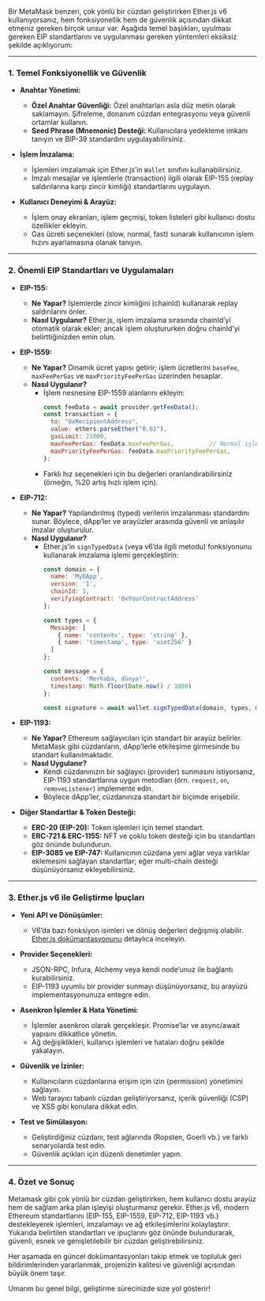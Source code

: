 Bir MetaMask benzeri, çok yönlü bir cüzdan geliştirirken Ether.js v6 kullanıyorsanız, hem fonksiyonellik hem de güvenlik açısından dikkat etmeniz gereken birçok unsur var. Aşağıda temel başlıkları, uyulması gereken EIP standartlarını ve uygulanması gereken yöntemleri eksiksiz şekilde açıklıyorum:

---

### 1. **Temel Fonksiyonellik ve Güvenlik**

- **Anahtar Yönetimi:**  
  - **Özel Anahtar Güvenliği:** Özel anahtarları asla düz metin olarak saklamayın. Şifreleme, donanım cüzdan entegrasyonu veya güvenli ortamlar kullanın.  
  - **Seed Phrase (Mnemonic) Desteği:** Kullanıcılara yedekleme imkanı tanıyın ve BIP-39 standardını uygulayabilirsiniz.
  
- **İşlem İmzalama:**  
  - İşlemleri imzalamak için Ether.js’in `Wallet` sınıfını kullanabilirsiniz.
  - İmzalı mesajlar ve işlemlerle (transaction) ilgili olarak EIP-155 (replay saldırılarına karşı zincir kimliği) standartlarını uygulayın.

- **Kullanıcı Deneyimi & Arayüz:**  
  - İşlem onay ekranları, işlem geçmişi, token listeleri gibi kullanıcı dostu özellikler ekleyin.
  - Gas ücreti seçenekleri (slow, normal, fast) sunarak kullanıcının işlem hızını ayarlamasına olanak tanıyın.

---

### 2. **Önemli EIP Standartları ve Uygulamaları**

- **EIP-155:**  
  - **Ne Yapar?** İşlemlerde zincir kimliğini (chainId) kullanarak replay saldırılarını önler.  
  - **Nasıl Uygulanır?** Ether.js, işlem imzalama sırasında chainId’yi otomatik olarak ekler; ancak işlem oluştururken doğru chainId’yi belirttiğinizden emin olun.

- **EIP-1559:**  
  - **Ne Yapar?** Dinamik ücret yapısı getirir; işlem ücretlerini `baseFee`, `maxFeePerGas` ve `maxPriorityFeePerGas` üzerinden hesaplar.  
  - **Nasıl Uygulanır?**  
    - İşlem nesnesine EIP-1559 alanlarını ekleyin:
      ```javascript
      const feeData = await provider.getFeeData();
      const transaction = {
        to: "0xRecipientAddress",
        value: ethers.parseEther("0.01"),
        gasLimit: 21000,
        maxFeePerGas: feeData.maxFeePerGas,          // Normal işlem için
        maxPriorityFeePerGas: feeData.maxPriorityFeePerGas,
      };
      ```
    - Farklı hız seçenekleri için bu değerleri oranlandırabilirsiniz (örneğin, %20 artış hızlı işlem için).

- **EIP-712:**  
  - **Ne Yapar?** Yapılandırılmış (typed) verilerin imzalanması standardını sunar. Böylece, dApp’ler ve arayüzler arasında güvenli ve anlaşılır imzalar oluşturulur.  
  - **Nasıl Uygulanır?**  
    - Ether.js’in `signTypedData` (veya v6’da ilgili metodu) fonksiyonunu kullanarak imzalama işlemi gerçekleştirin:
      ```javascript
      const domain = {
        name: 'MyDApp',
        version: '1',
        chainId: 1,
        verifyingContract: '0xYourContractAddress'
      };

      const types = {
        Message: [
          { name: 'contents', type: 'string' },
          { name: 'timestamp', type: 'uint256' }
        ]
      };

      const message = {
        contents: 'Merhaba, dünya!',
        timestamp: Math.floor(Date.now() / 1000)
      };

      const signature = await wallet.signTypedData(domain, types, message);
      ```
  
- **EIP-1193:**  
  - **Ne Yapar?** Ethereum sağlayıcıları için standart bir arayüz belirler. MetaMask gibi cüzdanların, dApp’lerle etkileşime girmesinde bu standart kullanılmaktadır.  
  - **Nasıl Uygulanır?**  
    - Kendi cüzdanınızın bir sağlayıcı (provider) sunmasını istiyorsanız, EIP-1193 standartlarına uygun metodları (örn. `request`, `on`, `removeListener`) implemente edin.
    - Böylece dApp’ler, cüzdanınıza standart bir biçimde erişebilir.

- **Diğer Standartlar & Token Desteği:**  
  - **ERC-20 (EIP-20):** Token işlemleri için temel standart.  
  - **ERC-721 & ERC-1155:** NFT ve çoklu token desteği için bu standartları göz önünde bulundurun.
  - **EIP-3085 ve EIP-747:** Kullanıcının cüzdana yeni ağlar veya varlıklar eklemesini sağlayan standartlar; eğer multi-chain desteği düşünüyorsanız ekleyebilirsiniz.

---

### 3. **Ether.js v6 ile Geliştirme İpuçları**

- **Yeni API ve Dönüşümler:**  
  - V6’da bazı fonksiyon isimleri ve dönüş değerleri değişmiş olabilir. [Ether.js dokümantasyonunu](https://docs.ethers.org/v6/) detaylıca inceleyin.
  
- **Provider Seçenekleri:**  
  - JSON-RPC, Infura, Alchemy veya kendi node’unuz ile bağlantı kurabilirsiniz.
  - EIP-1193 uyumlu bir provider sunmayı düşünüyorsanız, bu arayüzü implementasyonunuza entegre edin.

- **Asenkron İşlemler & Hata Yönetimi:**  
  - İşlemler asenkron olarak gerçekleşir. Promise’lar ve async/await yapısını dikkatlice yönetin.
  - Ağ değişiklikleri, kullanıcı işlemleri ve hataları doğru şekilde yakalayın.

- **Güvenlik ve İzinler:**  
  - Kullanıcıların cüzdanlarına erişim için izin (permission) yönetimini sağlayın.
  - Web tarayıcı tabanlı cüzdan geliştiriyorsanız, içerik güvenliği (CSP) ve XSS gibi konulara dikkat edin.

- **Test ve Simülasyon:**  
  - Geliştirdiğiniz cüzdanı, test ağlarında (Ropsten, Goerli vb.) ve farklı senaryolarda test edin.
  - Güvenlik açıkları için düzenli denetimler yapın.

---

### 4. **Özet ve Sonuç**

Metamask gibi çok yönlü bir cüzdan geliştirirken, hem kullanıcı dostu arayüz hem de sağlam arka plan işleyişi oluşturmanız gerekir. Ether.js v6, modern Ethereum standartlarını (EIP-155, EIP-1559, EIP-712, EIP-1193 vb.) destekleyerek işlemleri, imzalamayı ve ağ etkileşimlerini kolaylaştırır. Yukarıda belirtilen standartları ve ipuçlarını göz önünde bulundurarak, güvenli, esnek ve genişletilebilir bir cüzdan geliştirebilirsiniz.

Her aşamada en güncel dokümantasyonları takip etmek ve topluluk geri bildirimlerinden yararlanmak, projenizin kalitesi ve güvenliği açısından büyük önem taşır.

Umarım bu genel bilgi, geliştirme sürecinizde size yol gösterir!